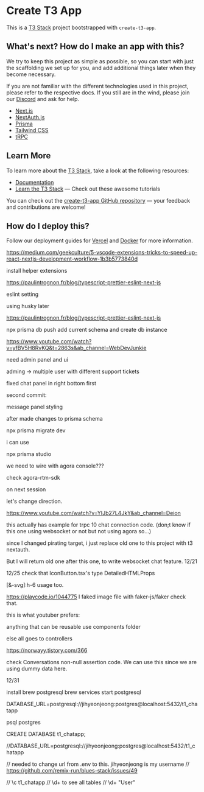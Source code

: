 # Create T3 App

This is a [T3 Stack](https://create.t3.gg/) project bootstrapped with `create-t3-app`.

## What's next? How do I make an app with this?

We try to keep this project as simple as possible, so you can start with just the scaffolding we set up for you, and add additional things later when they become necessary.

If you are not familiar with the different technologies used in this project, please refer to the respective docs. If you still are in the wind, please join our [Discord](https://t3.gg/discord) and ask for help.

- [Next.js](https://nextjs.org)
- [NextAuth.js](https://next-auth.js.org)
- [Prisma](https://prisma.io)
- [Tailwind CSS](https://tailwindcss.com)
- [tRPC](https://trpc.io)

## Learn More

To learn more about the [T3 Stack](https://create.t3.gg/), take a look at the following resources:

- [Documentation](https://create.t3.gg/)
- [Learn the T3 Stack](https://create.t3.gg/en/faq#what-learning-resources-are-currently-available) — Check out these awesome tutorials

You can check out the [create-t3-app GitHub repository](https://github.com/t3-oss/create-t3-app) — your feedback and contributions are welcome!

## How do I deploy this?

Follow our deployment guides for [Vercel](https://create.t3.gg/en/deployment/vercel) and [Docker](https://create.t3.gg/en/deployment/docker) for more information.

https://medium.com/geekculture/5-vscode-extensions-tricks-to-speed-up-react-nextjs-development-workflow-1b3b5773840d

install helper extensions

https://paulintrognon.fr/blog/typescript-prettier-eslint-next-js

eslint setting

using husky later

https://paulintrognon.fr/blog/typescript-prettier-eslint-next-js

npx prisma db push
add current schema and create db instance

https://www.youtube.com/watch?v=yfBV5H8RvKQ&t=2863s&ab_channel=WebDevJunkie

need admin panel and ui

adming -> multiple user with different support tickets

fixed chat panel in right bottom first

second commit:

message panel styling

after made changes to prisma schema

npx prisma migrate dev

i can use

npx prisma studio

we need to wire with agora console???

check agora-rtm-sdk

on next session

let's change direction.

https://www.youtube.com/watch?v=YIJb27L4JkY&ab_channel=Deion

this actually has example for trpc 10 chat connection code.
(don;t know if this one using websocket or not but not using agora so...)

since I changed pirating target, i just replace old one to this project with t3 nextauth.

But I will return old one after this one, to write websocket chat feature.
12/21

12/25
check that IconButton.tsx's type DetailedHTMLProps

[&-svg]:h-6 usage too.

https://playcode.io/1044775
I faked image file with faker-js/faker check that.

this is what youtuber prefers:

anything that can be reusable use components folder

else all goes to controllers

https://norwayy.tistory.com/366

check Conversations non-null assertion code. We can use this since we are using dummy data here.

12/31

install brew postgresql
brew services start postgresql

DATABASE_URL=postgresql://jihyeonjeong:postgres@localhost:5432/t1_chatapp

psql postgres

CREATE DATABASE t1_chatapp;

//DATABASE_URL=postgresql://jihyeonjeong:postgres@localhost:5432/t1_chatapp

// needed to change url from .env to this. jihyeonjeong is my username
// https://github.com/remix-run/blues-stack/issues/49

// \c t1_chatapp
// \d+ to see all tables
// \d+ "User"
